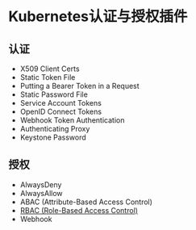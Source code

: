 # Kubernetes认证与授权插件

## 认证

- X509 Client Certs
- Static Token File
- Putting a Bearer Token in a Request
- Static Password File
- Service Account Tokens
- OpenID Connect Tokens
- Webhook Token Authentication
- Authenticating Proxy
- Keystone Password

## 授权

- AlwaysDeny
- AlwaysAllow
- ABAC (Attribute-Based Access Control)
- [RBAC (Role-Based Access Control)](rbac.md)
- Webhook
